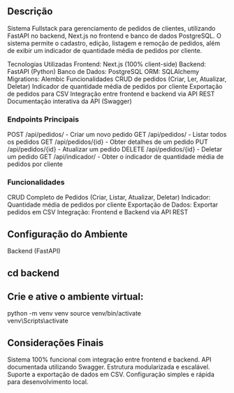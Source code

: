 ## Descrição
Sistema Fullstack para gerenciamento de pedidos de clientes, utilizando FastAPI no backend, Next.js no frontend e banco de dados PostgreSQL.
O sistema permite o cadastro, edição, listagem e remoção de pedidos, além de exibir um indicador de quantidade média de pedidos por cliente.

Tecnologias Utilizadas
Frontend: Next.js (100% client-side)
Backend: FastAPI (Python)
Banco de Dados: PostgreSQL
ORM: SQLAlchemy
Migrations: Alembic
Funcionalidades
CRUD de pedidos (Criar, Ler, Atualizar, Deletar)
Indicador de quantidade média de pedidos por cliente
Exportação de pedidos para CSV
Integração entre frontend e backend via API REST
Documentação interativa da API (Swagger)

### Endpoints Principais
POST /api/pedidos/ - Criar um novo pedido
GET /api/pedidos/ - Listar todos os pedidos
GET /api/pedidos/{id} - Obter detalhes de um pedido
PUT /api/pedidos/{id} - Atualizar um pedido
DELETE /api/pedidos/{id} - Deletar um pedido
GET /api/indicador/ - Obter o indicador de quantidade média de pedidos por cliente

### Funcionalidades
CRUD Completo de Pedidos (Criar, Listar, Atualizar, Deletar)
Indicador: Quantidade média de pedidos por cliente
Exportação de Dados: Exportar pedidos em CSV
Integração: Frontend e Backend via API REST

## Configuração do Ambiente
Backend (FastAPI)
## cd backend

## Crie e ative o ambiente virtual:


python -m venv venv
source venv/bin/activate  
venv\Scripts\activate   

## Considerações Finais

Sistema 100% funcional com integração entre frontend e backend.
API documentada utilizando Swagger.
Estrutura modularizada e escalável.
Suporte a exportação de dados em CSV.
Configuração simples e rápida para desenvolvimento local.